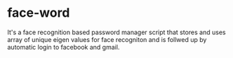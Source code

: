 # face-word
It's a face recognition based password manager script that stores and uses array of unique eigen values for face recogniton and is follwed up by automatic login to facebook and gmail. 
